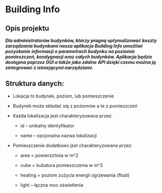 # Building Info

## Opis projektu

***Dla administratorów budynków, którzy pragną optymalizować koszty zarządzania budynkami
nasza aplikacja Building Info umożliwi pozyskanie informacji o parametrach budynku na poziomie
pomieszczeń, kondygnacji oraz całych budynków.
Aplikacja będzie dostępna poprzez GUI a także jako zdalne API dzięki czemu można ją zintegrować z istniejącymi narzędziami.***


## Struktura danych:

* Lokacja to budynek, poziom, lub pomieszczenie

* Budynek może składać się z poziomów a te z pomieszczeń

* Każda lokalizacja jest charakteryzowana przez:

  * id – unikalny identyfikator
   
  * name – opcjonalna nazwa lokalizacji
   
* Pomieszczenie dodatkowo jest charakteryzowane przez:
  
  * area = powierzchnia w m^2
   
  * cube = kubatura pomieszczenia w m^3
   
  * heating = poziom zużycia energii ogrzewania (float)
  
  * light – łączna moc oświetlenia
